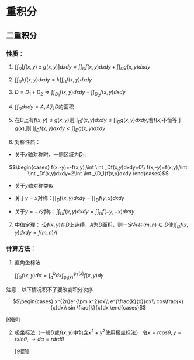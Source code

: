 <head>
  <script src="https://cdn.mathjax.org/mathjax/latest/MathJax.js?config=TeX-AMS-MML_HTMLorMML" type="text/javascript"></script>
  <script type="text/x-mathjax-config">
    MathJax.Hub.Config({
      tex2jax: {
      skipTags: ['script', 'noscript', 'style', 'textarea', 'pre'],
      inlineMath: [['$','$']]
      }
    });
  </script>
</head>

# 重积分

## 二重积分

### 性质：

1. $\int \int _D[f(x,y) \pm g(x,y)]dxdy=\int \int _Df(x,y)dxdy+\int \int _Dg(x,y)dxdy$

2. $\int \int _Dkf(x,y)dxdy=k\int \int _Df(x,y)dxdy$

3. $D=D_1+D_2 \Rightarrow \int \int _{D_1}f(x,y)dxdy+\int \int _{D_2}f(x,y)dxdy$

4. $\int \int _Ddxdy=A,A$为$D$的面积

5. 在$D$上有$f(x,y)\leq g(x,y)$则$\int \int _Df(x,y)dxdy \leq \int \int _Dg(x,y)dxdy$,若$f(x)$不恒等于$g(x)$,则 $\int \int _Df(x,y)dxdy < \int \int _Dg(x,y)dxdy$

6. 对称性质：
  - 关于$x$轴对称时，一侧区域为$D_1$:
  
  $$\begin{cases}
    f(x,-y)=-f(x,y),\int \int _Df(x,y)dxdy=0\\
    f(x,-y)=f(x,y),\int \int _Df(x,y)dxdy=2\int \int _{D_1}f(x,y)dxdy
  \end{cases}$$

  - 关于$y$轴对称类似
  
  - 关于$y=x$对称：$\int \int _Df(x,y)dxdy=\int \int _Df(y,x)dxdy$
  
  - 关于$y=-x$对称：$\int \int _Df(x,y)dxdy=\int \int _Df(-y,-x)dxdy$

7. 中值定理：
   设$f(x,y)$在$D$上连续，$A$为$D$面积，则一定存在$(m,n) \in D$使$\int \int _D f(x,y)dxdy=f(m,n)A$
  
### 计算方法：
1. 直角坐标法
   
   $\int \int _D f(x,y)d\alpha=\int^b_adx\int^{\phi _2(x)}_{\phi _1(x)}f(x,y)dy$

  注意：以下情况积不了要改变积分次序

  $$\begin{cases}
    x^{2n}e^{\pm x^2}dx\\
    e^{\frac{k}{x}}dx\\
    cos\frac{k}{x}dx\\
    sin \frac{k}{x}dx
  \end{cases}$$

  [例题]

2. 极坐标法（一般$D$或$f(x,y)$中包含$x^2+y^2$使用极坐标法）
   令$x=rcos\theta,y=rsin\theta,\rightarrow d\alpha=rdrd\theta$
   
   [例题]